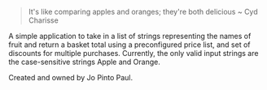 > It's like comparing apples and oranges; they're both delicious ~ Cyd Charisse

A simple application to take in a list of strings representing the names of fruit and return a basket total using a preconfigured price list, and set of discounts for multiple purchases. Currently, the only valid input strings are the case-sensitive strings Apple and Orange.

Created and owned by Jo Pinto Paul.
